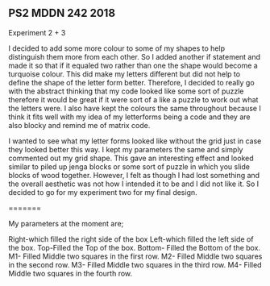 ## PS2 MDDN 242 2018

Experiment 2 + 3

 I decided to add some more colour to some of my shapes to help distinguish them more from each other. So I added another if statement and made it so that if it equaled two rather than one the shape would become a turquoise colour. This did make my letters different but did not help to define the shape of the letter form better. Therefore, I decided to really go with the abstract thinking that my code looked like some sort of puzzle therefore it would be great if it were sort of a like a puzzle to work out what the letters were. I also have kept the colours the same throughout because I think it fits well with my idea of my letterforms being a code and they are also blocky and remind me of matrix code.

 I wanted to see what my letter forms looked like without the grid just in case they looked better this way. I kept my parameters the same and simply commented out my grid shape.  This gave an interesting effect and looked similar to piled up jenga blocks or some sort of puzzle in which you slide blocks of wood together. However, I felt as though I had lost something and the overall aesthetic was not how I intended it to be and I did not like it. So I decided to go for my experiment two for my final design.

=======

My parameters at the moment are;

Right-which filled the right side of the box
Left-which filled the left side of the box.
Top-Filled the Top of the box.
Bottom- Filled the Bottom of the box.
M1- Filled Middle two squares in the first row.
M2- Filled Middle two squares in the second row.
M3- Filled Middle two squares in the third row.
M4- Filled Middle two squares in the fourth row.
